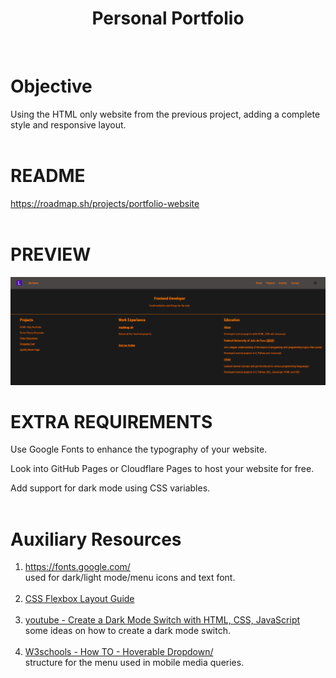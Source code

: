 <div align="center">
  <h1 align="center">
    Personal Portfolio
  </h1>
</div>
<br>

# Objective
Using the HTML only website from the previous project, adding a complete style and responsive layout.
<br><br>

# README
https://roadmap.sh/projects/portfolio-website
<br>
<br>

# PREVIEW
<img src="preview.png" alt="website preview">

# EXTRA REQUIREMENTS
Use Google Fonts to enhance the typography of your website.

Look into GitHub Pages or Cloudflare Pages to host your website for free.

Add support for dark mode using CSS variables.
<br>
<br>

# Auxiliary Resources
<ol>
  <li>
    <a href="https://fonts.google.com/">https://fonts.google.com/</a>
    <br>
    used for dark/light mode/menu icons and text font.
  </li>
  <br>
  <li>
    <a href="https://css-tricks.com/snippets/css/a-guide-to-flexbox/" alt="CSS Flexbox Layout Guide">CSS Flexbox Layout Guide</a>
  </li>
  <br>
  <li>
    <a href="https://www.youtube.com/watch?v=_gKEUYarehE" alt="youtube - Create a Dark Mode Switch with HTML, CSS, JavaScript">youtube - Create a Dark Mode Switch with HTML, CSS, JavaScript</a>
    <br>
    some ideas on how to create a dark mode switch.
  </li>
  <br>
  <li>
    <a href="https://www.w3schools.com/howto/howto_css_dropdown.asp" alt="How TO - Hoverable Dropdown">W3schools - How TO - Hoverable Dropdown/</a>
    <br>
    structure for the menu used in mobile media queries.
  </li>
</ol>
